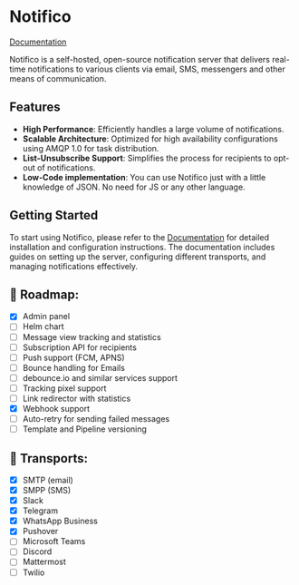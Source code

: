# Notifico

[Documentation](https://notifico.tech)

Notifico is a self-hosted, open-source notification server that delivers real-time notifications
to various clients via email, SMS, messengers and other means of communication.

## Features

- **High Performance**: Efficiently handles a large volume of notifications.
- **Scalable Architecture**: Optimized for high availability configurations using AMQP 1.0 for task distribution.
- **List-Unsubscribe Support**: Simplifies the process for recipients to opt-out of notifications.
- **Low-Code implementation**: You can use Notifico just with a little knowledge of JSON. No need for JS or any other language.

## Getting Started

To start using Notifico, please refer to the [Documentation](https://notifico.tech) for detailed installation and
configuration instructions.
The documentation includes guides on setting up the server, configuring different transports, and managing
notifications effectively.

## 🎯 Roadmap:

- [x] Admin panel
- [ ] Helm chart
- [ ] Message view tracking and statistics
- [ ] Subscription API for recipients
- [ ] Push support (FCM, APNS)
- [ ] Bounce handling for Emails
- [ ] debounce.io and similar services support
- [ ] Tracking pixel support
- [ ] Link redirector with statistics
- [x] Webhook support
- [ ] Auto-retry for sending failed messages
- [ ] Template and Pipeline versioning

## 🚆 Transports:

- [x] SMTP (email)
- [x] SMPP (SMS)
- [x] Slack
- [x] Telegram
- [x] WhatsApp Business
- [x] Pushover
- [ ] Microsoft Teams
- [ ] Discord
- [ ] Mattermost
- [ ] Twilio
